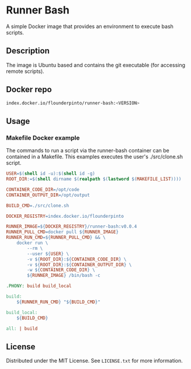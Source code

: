 # Runner Bash
A simple Docker image that provides an environment to execute bash scripts.

## Description
The image is Ubuntu based and contains the git executable (for accessing remote scripts).

## Docker repo
```bash
index.docker.io/flounderpinto/runner-bash:<VERSION>
```

## Usage

### Makefile Docker example
The commands to run a script via the runner-bash container can be contained in a Makefile.  This examples executes the user's ./src/clone.sh script.

```Makefile
USER=$(shell id -u):$(shell id -g)
ROOT_DIR:=$(shell dirname $(realpath $(lastword $(MAKEFILE_LIST))))

CONTAINER_CODE_DIR=/opt/code
CONTAINER_OUTPUT_DIR=/opt/output

BUILD_CMD=./src/clone.sh

DOCKER_REGISTRY=index.docker.io/flounderpinto

RUNNER_IMAGE=${DOCKER_REGISTRY}/runner-bash:v0.0.4
RUNNER_PULL_CMD=docker pull ${RUNNER_IMAGE}
RUNNER_RUN_CMD=${RUNNER_PULL_CMD} && \
    docker run \
        --rm \
        --user ${USER} \
        -v ${ROOT_DIR}:${CONTAINER_CODE_DIR} \
        -v ${ROOT_DIR}:${CONTAINER_OUTPUT_DIR} \
        -w ${CONTAINER_CODE_DIR} \
        ${RUNNER_IMAGE} /bin/bash -c

.PHONY: build build_local

build:
	${RUNNER_RUN_CMD} "${BUILD_CMD}"

build_local:
	${BUILD_CMD}

all: | build
```

## License
Distributed under the MIT License. See `LICENSE.txt` for more information.